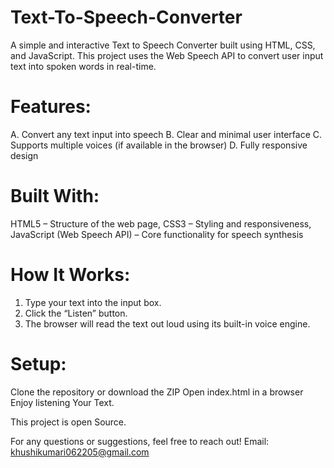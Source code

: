 # Text-To-Speech-Converter

A simple and interactive Text to Speech Converter built using HTML, CSS, and JavaScript. This project uses the Web Speech API to convert user input text into spoken words in real-time.

# Features: 

A. Convert any text input into speech
B. Clear and minimal user interface
C. Supports multiple voices (if available in the browser)
D. Fully responsive design

# Built With:

HTML5 – Structure of the web page,
CSS3 – Styling and responsiveness,
JavaScript (Web Speech API) – Core functionality for speech synthesis

# How It Works:
1. Type your text into the input box.
2. Click the “Listen” button.
3. The browser will read the text out loud using its built-in voice engine.

# Setup:

Clone the repository or download the ZIP
Open index.html in a browser
Enjoy listening Your Text.

This project is open Source.

For any questions or suggestions, feel free to reach out! Email: khushikumari062205@gmail.com
